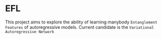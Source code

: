 # EFL
This project aims to explore the ability of learning manybody `Entanglement Features` of autoregressive models. Current candidate is the `Variational Autoregressive Network`
